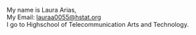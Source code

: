 My name is Laura Arias,  
 My Email: lauraa0055@hstat.org  
  I go to Highschool of Telecommunication Arts and Technology. 
     
 